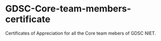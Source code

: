# GDSC-Core-team-members-certificate

Certificates of Appreciation for all the Core team mebers of GDSC NIET.
